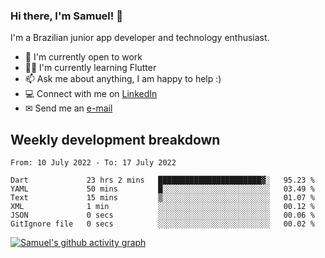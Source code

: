 ### Hi there, I'm Samuel! 👋

I'm a Brazilian junior app developer and technology enthusiast.

- 🏢 I'm currently open to work
- 👨‍💻 I'm currently learning Flutter
- 📫 Ask me about anything, I am happy to help :)
- 💻 Connect with me on [LinkedIn](https://www.linkedin.com/in/samuel-s-marques/)
- ✉ Send me an [e-mail](mailto:samuel.s.marques@protonmail.com)

## Weekly development breakdown
<!--START_SECTION:waka-->

```text
From: 10 July 2022 - To: 17 July 2022

Dart             23 hrs 2 mins   ███████████████████████▓░   95.23 %
YAML             50 mins         █░░░░░░░░░░░░░░░░░░░░░░░░   03.49 %
Text             15 mins         ▒░░░░░░░░░░░░░░░░░░░░░░░░   01.07 %
XML              1 min           ░░░░░░░░░░░░░░░░░░░░░░░░░   00.12 %
JSON             0 secs          ░░░░░░░░░░░░░░░░░░░░░░░░░   00.06 %
GitIgnore file   0 secs          ░░░░░░░░░░░░░░░░░░░░░░░░░   00.02 %
```

<!--END_SECTION:waka-->

[![Samuel's github activity graph](https://activity-graph.herokuapp.com/graph?username=samuel-s-marques&theme=react-dark)](https://github.com/samuel-s-marques)
